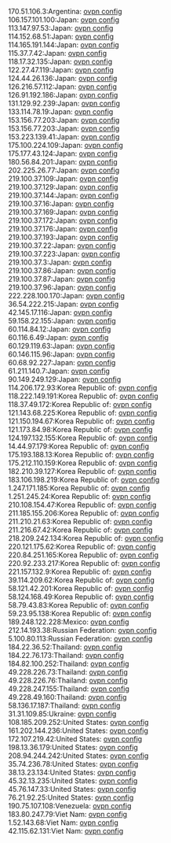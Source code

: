 170.51.106.3:Argentina: [ovpn config](vpn/170_51_106_3.ovpn)  
106.157.101.100:Japan: [ovpn config](vpn/106_157_101_100.ovpn)  
113.147.97.53:Japan: [ovpn config](vpn/113_147_97_53.ovpn)  
114.152.68.51:Japan: [ovpn config](vpn/114_152_68_51.ovpn)  
114.165.191.144:Japan: [ovpn config](vpn/114_165_191_144.ovpn)  
115.37.7.42:Japan: [ovpn config](vpn/115_37_7_42.ovpn)  
118.17.32.135:Japan: [ovpn config](vpn/118_17_32_135.ovpn)  
122.27.47.119:Japan: [ovpn config](vpn/122_27_47_119.ovpn)  
124.44.26.136:Japan: [ovpn config](vpn/124_44_26_136.ovpn)  
126.216.57.112:Japan: [ovpn config](vpn/126_216_57_112.ovpn)  
126.91.192.186:Japan: [ovpn config](vpn/126_91_192_186.ovpn)  
131.129.92.239:Japan: [ovpn config](vpn/131_129_92_239.ovpn)  
133.114.78.19:Japan: [ovpn config](vpn/133_114_78_19.ovpn)  
153.156.77.203:Japan: [ovpn config](vpn/153_156_77_203.ovpn)  
153.156.77.203:Japan: [ovpn config](vpn/153_156_77_203.ovpn)  
153.223.139.41:Japan: [ovpn config](vpn/153_223_139_41.ovpn)  
175.100.224.109:Japan: [ovpn config](vpn/175_100_224_109.ovpn)  
175.177.43.124:Japan: [ovpn config](vpn/175_177_43_124.ovpn)  
180.56.84.201:Japan: [ovpn config](vpn/180_56_84_201.ovpn)  
202.225.26.77:Japan: [ovpn config](vpn/202_225_26_77.ovpn)  
219.100.37.109:Japan: [ovpn config](vpn/219_100_37_109.ovpn)  
219.100.37.129:Japan: [ovpn config](vpn/219_100_37_129.ovpn)  
219.100.37.144:Japan: [ovpn config](vpn/219_100_37_144.ovpn)  
219.100.37.16:Japan: [ovpn config](vpn/219_100_37_16.ovpn)  
219.100.37.169:Japan: [ovpn config](vpn/219_100_37_169.ovpn)  
219.100.37.172:Japan: [ovpn config](vpn/219_100_37_172.ovpn)  
219.100.37.176:Japan: [ovpn config](vpn/219_100_37_176.ovpn)  
219.100.37.193:Japan: [ovpn config](vpn/219_100_37_193.ovpn)  
219.100.37.22:Japan: [ovpn config](vpn/219_100_37_22.ovpn)  
219.100.37.223:Japan: [ovpn config](vpn/219_100_37_223.ovpn)  
219.100.37.3:Japan: [ovpn config](vpn/219_100_37_3.ovpn)  
219.100.37.86:Japan: [ovpn config](vpn/219_100_37_86.ovpn)  
219.100.37.87:Japan: [ovpn config](vpn/219_100_37_87.ovpn)  
219.100.37.96:Japan: [ovpn config](vpn/219_100_37_96.ovpn)  
222.228.100.170:Japan: [ovpn config](vpn/222_228_100_170.ovpn)  
36.54.222.215:Japan: [ovpn config](vpn/36_54_222_215.ovpn)  
42.145.17.116:Japan: [ovpn config](vpn/42_145_17_116.ovpn)  
59.158.22.155:Japan: [ovpn config](vpn/59_158_22_155.ovpn)  
60.114.84.12:Japan: [ovpn config](vpn/60_114_84_12.ovpn)  
60.116.6.49:Japan: [ovpn config](vpn/60_116_6_49.ovpn)  
60.129.119.63:Japan: [ovpn config](vpn/60_129_119_63.ovpn)  
60.146.115.96:Japan: [ovpn config](vpn/60_146_115_96.ovpn)  
60.68.92.227:Japan: [ovpn config](vpn/60_68_92_227.ovpn)  
61.211.140.7:Japan: [ovpn config](vpn/61_211_140_7.ovpn)  
90.149.249.129:Japan: [ovpn config](vpn/90_149_249_129.ovpn)  
114.206.172.93:Korea Republic of: [ovpn config](vpn/114_206_172_93.ovpn)  
118.222.149.191:Korea Republic of: [ovpn config](vpn/118_222_149_191.ovpn)  
118.37.49.172:Korea Republic of: [ovpn config](vpn/118_37_49_172.ovpn)  
121.143.68.225:Korea Republic of: [ovpn config](vpn/121_143_68_225.ovpn)  
121.150.194.67:Korea Republic of: [ovpn config](vpn/121_150_194_67.ovpn)  
121.173.84.98:Korea Republic of: [ovpn config](vpn/121_173_84_98.ovpn)  
124.197.132.155:Korea Republic of: [ovpn config](vpn/124_197_132_155.ovpn)  
14.44.97.179:Korea Republic of: [ovpn config](vpn/14_44_97_179.ovpn)  
175.193.188.13:Korea Republic of: [ovpn config](vpn/175_193_188_13.ovpn)  
175.212.110.159:Korea Republic of: [ovpn config](vpn/175_212_110_159.ovpn)  
182.210.39.127:Korea Republic of: [ovpn config](vpn/182_210_39_127.ovpn)  
183.106.198.219:Korea Republic of: [ovpn config](vpn/183_106_198_219.ovpn)  
1.247.171.185:Korea Republic of: [ovpn config](vpn/1_247_171_185.ovpn)  
1.251.245.24:Korea Republic of: [ovpn config](vpn/1_251_245_24.ovpn)  
210.108.154.47:Korea Republic of: [ovpn config](vpn/210_108_154_47.ovpn)  
211.185.155.206:Korea Republic of: [ovpn config](vpn/211_185_155_206.ovpn)  
211.210.21.63:Korea Republic of: [ovpn config](vpn/211_210_21_63.ovpn)  
211.216.67.42:Korea Republic of: [ovpn config](vpn/211_216_67_42.ovpn)  
218.209.242.134:Korea Republic of: [ovpn config](vpn/218_209_242_134.ovpn)  
220.121.175.62:Korea Republic of: [ovpn config](vpn/220_121_175_62.ovpn)  
220.84.251.165:Korea Republic of: [ovpn config](vpn/220_84_251_165.ovpn)  
220.92.233.217:Korea Republic of: [ovpn config](vpn/220_92_233_217.ovpn)  
221.157.132.9:Korea Republic of: [ovpn config](vpn/221_157_132_9.ovpn)  
39.114.209.62:Korea Republic of: [ovpn config](vpn/39_114_209_62.ovpn)  
58.121.42.201:Korea Republic of: [ovpn config](vpn/58_121_42_201.ovpn)  
58.124.168.49:Korea Republic of: [ovpn config](vpn/58_124_168_49.ovpn)  
58.79.43.83:Korea Republic of: [ovpn config](vpn/58_79_43_83.ovpn)  
59.23.95.138:Korea Republic of: [ovpn config](vpn/59_23_95_138.ovpn)  
189.248.122.228:Mexico: [ovpn config](vpn/189_248_122_228.ovpn)  
212.14.193.38:Russian Federation: [ovpn config](vpn/212_14_193_38.ovpn)  
5.100.80.113:Russian Federation: [ovpn config](vpn/5_100_80_113.ovpn)  
184.22.36.52:Thailand: [ovpn config](vpn/184_22_36_52.ovpn)  
184.22.76.173:Thailand: [ovpn config](vpn/184_22_76_173.ovpn)  
184.82.100.252:Thailand: [ovpn config](vpn/184_82_100_252.ovpn)  
49.228.226.73:Thailand: [ovpn config](vpn/49_228_226_73.ovpn)  
49.228.226.76:Thailand: [ovpn config](vpn/49_228_226_76.ovpn)  
49.228.247.155:Thailand: [ovpn config](vpn/49_228_247_155.ovpn)  
49.228.49.160:Thailand: [ovpn config](vpn/49_228_49_160.ovpn)  
58.136.17.187:Thailand: [ovpn config](vpn/58_136_17_187.ovpn)  
31.31.109.85:Ukraine: [ovpn config](vpn/31_31_109_85.ovpn)  
108.185.209.252:United States: [ovpn config](vpn/108_185_209_252.ovpn)  
161.202.144.236:United States: [ovpn config](vpn/161_202_144_236.ovpn)  
172.107.219.42:United States: [ovpn config](vpn/172_107_219_42.ovpn)  
198.13.36.179:United States: [ovpn config](vpn/198_13_36_179.ovpn)  
208.94.244.242:United States: [ovpn config](vpn/208_94_244_242.ovpn)  
35.74.236.78:United States: [ovpn config](vpn/35_74_236_78.ovpn)  
38.13.23.134:United States: [ovpn config](vpn/38_13_23_134.ovpn)  
45.32.13.235:United States: [ovpn config](vpn/45_32_13_235.ovpn)  
45.76.147.33:United States: [ovpn config](vpn/45_76_147_33.ovpn)  
76.21.92.25:United States: [ovpn config](vpn/76_21_92_25.ovpn)  
190.75.107.108:Venezuela: [ovpn config](vpn/190_75_107_108.ovpn)  
183.80.247.79:Viet Nam: [ovpn config](vpn/183_80_247_79.ovpn)  
1.52.143.68:Viet Nam: [ovpn config](vpn/1_52_143_68.ovpn)  
42.115.62.131:Viet Nam: [ovpn config](vpn/42_115_62_131.ovpn)  
